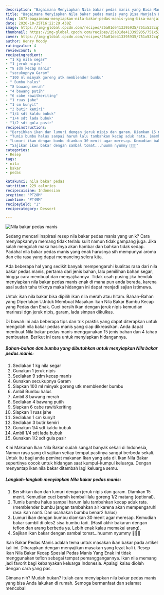 ```yaml
---
description: "Bagaimana Menyiapkan Nila bakar pedas manis yang Bisa Manjain Lidah"
title: "Bagaimana Menyiapkan Nila bakar pedas manis yang Bisa Manjain Lidah"
slug: 1673-bagaimana-menyiapkan-nila-bakar-pedas-manis-yang-bisa-manjain-lidah
date: 2020-10-25T16:22:20.438Z
image: https://img-global.cpcdn.com/recipes/25a01de413395935/751x532cq70/nila-bakar-pedas-manis-foto-resep-utama.jpg
thumbnail: https://img-global.cpcdn.com/recipes/25a01de413395935/751x532cq70/nila-bakar-pedas-manis-foto-resep-utama.jpg
cover: https://img-global.cpcdn.com/recipes/25a01de413395935/751x532cq70/nila-bakar-pedas-manis-foto-resep-utama.jpg
author: Henry Moody
ratingvalue: 4
reviewcount: 6
recipeingredient:
- "1 kg nila segar"
- "1 jeruk nipis"
- "9 sdm kecap manis"
- "secukupnya Garam"
- "100 ml minyak goreng utk memblender bumbu"
- " Bumbu halus"
- "8 bawang merah"
- "4 bawang putih"
- "6 cabe rawitkeriting"
- "1 ruas jahe"
- "1 cm kunyit"
- "3 butir kemiri"
- "1/4 sdt kaldu bubuk"
- "1/4 sdt lada bubuk"
- "1/2 sdt gula pasir"
recipeinstructions:
- "Bersihkan ikan dan lumuri dengan jeruk nipis dan garam. Diamkan 15 menit. Kemudian cuci bersih kembali lalu goreng 1/2 matang (optional)."
- "Tumis bumbu halus sampai harum lalu tambahkan kecap aduk rata. (memblender bumbu jangan tambahkan air karena akan mempengaruhi rasa ikan nanti. Dan usahakan bumbu benar2 halus)"
- "Lumuri ikan dengan bumbu diamkan 30 menit agar meresap. Kemudian bakar sambil di oles2 sisa bumbu tadi. (Hasil akhir bakaran dengan teflon dan arang berbeda ya. Lebih enak kalau memakai arang)."
- "Sajikan ikan bakar dengan sambal tomat...huumm nyummy 🤤🤤🤤"
categories:
- Resep
tags:
- nila
- bakar
- pedas

katakunci: nila bakar pedas 
nutrition: 229 calories
recipecuisine: Indonesian
preptime: "PT28M"
cooktime: "PT49M"
recipeyield: "1"
recipecategory: Dessert

---
```



![Nila bakar pedas manis](https://img-global.cpcdn.com/recipes/25a01de413395935/751x532cq70/nila-bakar-pedas-manis-foto-resep-utama.jpg)

Sedang mencari inspirasi resep nila bakar pedas manis yang unik? Cara menyiapkannya memang tidak terlalu sulit namun tidak gampang juga. Jika salah mengolah maka hasilnya akan hambar dan bahkan tidak sedap. Padahal nila bakar pedas manis yang enak harusnya sih mempunyai aroma dan cita rasa yang dapat memancing selera kita.

Ada beberapa hal yang sedikit banyak mempengaruhi kualitas rasa dari nila bakar pedas manis, pertama dari jenis bahan, lalu pemilihan bahan segar, hingga cara membuat dan menyajikannya. Tidak usah pusing jika hendak menyiapkan nila bakar pedas manis enak di mana pun anda berada, karena asal sudah tahu triknya maka hidangan ini dapat menjadi sajian istimewa.

Untuk ikan nila bakar bisa dipilih ikan nila merah atau hitam. Bahan-Bahan yang Diperlukan UJntuk Membuat Masakan Ikan Nila Bakar Bumbu Kecap yang Pedas dan Enak. Cuci bersih ikan dengan jeruk nipis kemudian marinasi dgn jeruk nipis, garam, lada simpan dikulkas.


Di bawah ini ada beberapa tips dan trik praktis yang dapat diterapkan untuk mengolah nila bakar pedas manis yang siap dikreasikan. Anda dapat membuat Nila bakar pedas manis menggunakan 15 jenis bahan dan 4 tahap pembuatan. Berikut ini cara untuk menyiapkan hidangannya.

<!--inarticleads1-->

##### Bahan-bahan dan bumbu yang dibutuhkan untuk menyiapkan Nila bakar pedas manis:

1. Sediakan 1 kg nila segar
1. Gunakan 1 jeruk nipis
1. Sediakan 9 sdm kecap manis
1. Gunakan secukupnya Garam
1. Siapkan 100 ml minyak goreng utk memblender bumbu
1. Ambil  Bumbu halus
1. Ambil 8 bawang merah
1. Sediakan 4 bawang putih
1. Siapkan 6 cabe rawit/keriting
1. Siapkan 1 ruas jahe
1. Sediakan 1 cm kunyit
1. Sediakan 3 butir kemiri
1. Gunakan 1/4 sdt kaldu bubuk
1. Ambil 1/4 sdt lada bubuk
1. Gunakan 1/2 sdt gula pasir


Kini Makanan Ikan Nila Bakar sudah sangat banyak sekali di Indonesia, Namun rasa yang di sajikan setiap tempat pastinya sangat berbeda sekali. Untuk itu bagi anda peminat makanan Ikan yang ada di. Ikan Nila Bakar sepertinya cocok untuk hidangan saat kumpul-kumpul keluarga. Dengan menyantap ikan nila bakar ditambah lagi keluarga semu. 

<!--inarticleads2-->

##### Langkah-langkah menyiapkan Nila bakar pedas manis:

1. Bersihkan ikan dan lumuri dengan jeruk nipis dan garam. Diamkan 15 menit. Kemudian cuci bersih kembali lalu goreng 1/2 matang (optional).
1. Tumis bumbu halus sampai harum lalu tambahkan kecap aduk rata. (memblender bumbu jangan tambahkan air karena akan mempengaruhi rasa ikan nanti. Dan usahakan bumbu benar2 halus)
1. Lumuri ikan dengan bumbu diamkan 30 menit agar meresap. Kemudian bakar sambil di oles2 sisa bumbu tadi. (Hasil akhir bakaran dengan teflon dan arang berbeda ya. Lebih enak kalau memakai arang).
1. Sajikan ikan bakar dengan sambal tomat...huumm nyummy 🤤🤤🤤


Ikan Bakar Pedas Manis adalah tema untuk masakan ikan bakar pada artikel kali ini. Diharapkan dengan menyajikan masakan yang lezat kali i. Resep Ikan Nila Bakar Kecap Spesial Pedas Manis Yang Enak ini tidak menggunakan teflon sebagai tempat pemanggangannya. Ikan nila memang jadi favorit bagi kebanyakan keluarga Indonesia. Apalagi kalau diolah dengan cara yang pas. 

Gimana nih? Mudah bukan? Itulah cara menyiapkan nila bakar pedas manis yang bisa Anda lakukan di rumah. Semoga bermanfaat dan selamat mencoba!
